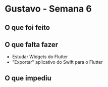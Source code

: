 <h1> Gustavo - Semana 6</h1>

<h2>O que foi feito</h2>
<ul>
  
</ul>

<h2>O que falta fazer</h2>
    
<ul>
  <li> Estudar Widgets do Flutter </li>
  <li> "Exportar" aplicativo do Swift para o Flutter</li>
</ul>

<h2>O que impediu</h2>
  <ul>

  </ul>

